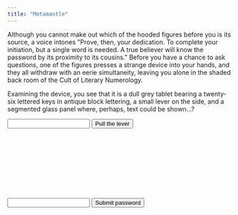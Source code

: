 ```yaml
---
title: "Metamantle"
---
```


Although you cannot make out which of the hooded figures before you is
its source, a voice intones "Prove, then, your dedication. To complete
your initiation, but a single word is needed. A true believer will
know the password by its proximity to its cousins." Before you have a
chance to ask questions, one of the figures presses a strange device
into your hands, and they all withdraw with an eerie simultaneity,
leaving you alone in the shaded back room of the Cult of Literary
Numerology.

Examining the device, you see that it is a dull grey tablet bearing a
twenty-six lettered keys in antique block lettering, a small lever on
the side, and a segmented glass panel where, perhaps, text could be
shown...?

<div id="puzzle">
  <input type="text" id="string-input">
  <button type="button" id="string-submit">Pull the lever</button> <!-- , Kronk! -->
  <pre id="report">
&nbsp;
&nbsp;
&nbsp;
&nbsp;
&nbsp;
&nbsp;
&nbsp;
  </pre>
  <input type="text" id="answer-input">
  <button type="button" id="answer-submit">Submit password</button>
  <p id="answer-response"></p>
</div>

<link href="/css/metamantle.css" rel="stylesheet">
<script src="/js/sjcl.js"></script>
<script src="/js/metamantle.js"></script>
